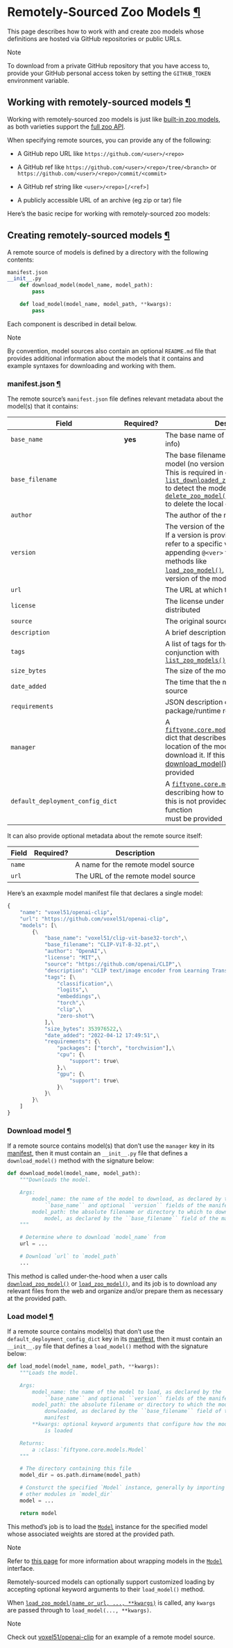 # Remotely-Sourced Zoo Models [¶](\#remotely-sourced-zoo-models "Permalink to this headline")

This page describes how to work with and create zoo models whose definitions
are hosted via GitHub repositories or public URLs.

Note

To download from a private GitHub repository that you have access to,
provide your GitHub personal access token by setting the `GITHUB_TOKEN`
environment variable.

## Working with remotely-sourced models [¶](\#working-with-remotely-sourced-models "Permalink to this headline")

Working with remotely-sourced zoo models is just like
[built-in zoo models](models.md#model-zoo-models), as both varieties support
the [full zoo API](api.md#model-zoo-api).

When specifying remote sources, you can provide any of the following:

- A GitHub repo URL like `https://github.com/<user>/<repo>`

- A GitHub ref like `https://github.com/<user>/<repo>/tree/<branch>` or
`https://github.com/<user>/<repo>/commit/<commit>`

- A GitHub ref string like `<user>/<repo>[/<ref>]`

- A publicly accessible URL of an archive (eg zip or tar) file


Here’s the basic recipe for working with remotely-sourced zoo models:

## Creating remotely-sourced models [¶](\#creating-remotely-sourced-models "Permalink to this headline")

A remote source of models is defined by a directory with the following contents:

```python
manifest.json
__init__.py
    def download_model(model_name, model_path):
        pass

    def load_model(model_name, model_path, **kwargs):
        pass

```

Each component is described in detail below.

Note

By convention, model sources also contain an optional `README.md` file that
provides additional information about the models that it contains and
example syntaxes for downloading and working with them.

### manifest.json [¶](\#manifest-json "Permalink to this headline")

The remote source’s `manifest.json` file defines relevant metadata about the
model(s) that it contains:

| Field | Required? | Description                                                                                                                                                                                                                                                                                                                                                                                                                                                                                              |
| --- | --- |----------------------------------------------------------------------------------------------------------------------------------------------------------------------------------------------------------------------------------------------------------------------------------------------------------------------------------------------------------------------------------------------------------------------------------------------------------------------------------------------------------|
| `base_name` | **yes** | The base name of the model (no version info)                                                                                                                                                                                                                                                                                                                                                                                                                                                             |
| `base_filename` |  | The base filename or directory of the model (no version info), if applicable.<br>This is required in order for<br>[`list_downloaded_zoo_models()`](../../api/fiftyone.zoo.models.html#fiftyone.zoo.models.list_downloaded_zoo_models "fiftyone.zoo.models.list_downloaded_zoo_models")<br>to detect the model and [`delete_zoo_model()`](../../api/fiftyone.zoo.models.html#fiftyone.zoo.models.delete_zoo_model "fiftyone.zoo.models.delete_zoo_model")<br>to delete the local copy if it is downloaded |
| `author` |  | The author of the model                                                                                                                                                                                                                                                                                                                                                                                                                                                                                  |
| `version` |  | The version of the model (if applicable).<br>If a version is provided, then users can refer to a specific version of the model by<br>appending `@<ver>` to its name when using methods like<br>[`load_zoo_model()`](../../api/fiftyone.zoo.models.html#fiftyone.zoo.models.load_zoo_model "fiftyone.zoo.models.load_zoo_model"), otherwise the latest<br>version of the model is loaded by default                                                                                                       |
| `url` |  | The URL at which the model is hosted                                                                                                                                                                                                                                                                                                                                                                                                                                                                     |
| `license` |  | The license under which the model is distributed                                                                                                                                                                                                                                                                                                                                                                                                                                                         |
| `source` |  | The original source of the model                                                                                                                                                                                                                                                                                                                                                                                                                                                                         |
| `description` |  | A brief description of the model                                                                                                                                                                                                                                                                                                                                                                                                                                                                         |
| `tags` |  | A list of tags for the model. Useful in conjunction with<br>[`list_zoo_models()`](../../api/fiftyone.zoo.models.html#fiftyone.zoo.models.list_zoo_models "fiftyone.zoo.models.list_zoo_models")                                                                                                                                                                                                                                                                                                          |
| `size_bytes` |  | The size of the model on disk                                                                                                                                                                                                                                                                                                                                                                                                                                                                            |
| `date_added` |  | The time that the model was added to the source                                                                                                                                                                                                                                                                                                                                                                                                                                                          |
| `requirements` |  | JSON description of the model’s package/runtime requirements                                                                                                                                                                                                                                                                                                                                                                                                                                             |
| `manager` |  | A [`fiftyone.core.models.ModelManagerConfig`](../../api/fiftyone.core.models.ModelManagerConfig.html "fiftyone.core.models.ModelManagerConfig") dict that describes the remote<br>location of the model and how to download it. If this is not provided, then a<br>[download\_model()](#model-zoo-remote-download-model) function must be provided                                                                                                                                                       |
| `default_deployment_config_dict` |  | A [`fiftyone.core.models.ModelConfig`](../../api/fiftyone.core.models.ModelConfig.html "fiftyone.core.models.ModelConfig") dict describing how to load the model. If<br>this is not provided, then a [load\_model()](#model-zoo-remote-load-model) function<br>must be provided                                                                                                                                                                                                                          |

It can also provide optional metadata about the remote source itself:

| Field | Required? | Description |
| --- | --- | --- |
| `name` |  | A name for the remote model source |
| `url` |  | The URL of the remote model source |

Here’s an exaxmple model manifest file that declares a single model:

```python
{
    "name": "voxel51/openai-clip",
    "url": "https://github.com/voxel51/openai-clip",
    "models": [\
        {\
            "base_name": "voxel51/clip-vit-base32-torch",\
            "base_filename": "CLIP-ViT-B-32.pt",\
            "author": "OpenAI",\
            "license": "MIT",\
            "source": "https://github.com/openai/CLIP",\
            "description": "CLIP text/image encoder from Learning Transferable Visual Models From Natural Language Supervision (https://arxiv.org/abs/2103.00020) trained on 400M text-image pairs",\
            "tags": [\
                "classification",\
                "logits",\
                "embeddings",\
                "torch",\
                "clip",\
                "zero-shot"\
            ],\
            "size_bytes": 353976522,\
            "date_added": "2022-04-12 17:49:51",\
            "requirements": {\
                "packages": ["torch", "torchvision"],\
                "cpu": {\
                    "support": true\
                },\
                "gpu": {\
                    "support": true\
                }\
            }\
        }\
    ]
}

```

### Download model [¶](\#download-model "Permalink to this headline")

If a remote source contains model(s) that don’t use the `manager` key in its
[manifest](#model-zoo-remote-manifest), then it must contain an
`__init__.py` file that defines a `download_model()` method with the
signature below:

```python
def download_model(model_name, model_path):
    """Downloads the model.

    Args:
        model_name: the name of the model to download, as declared by the
            ``base_name`` and optional ``version`` fields of the manifest
        model_path: the absolute filename or directory to which to download the
            model, as declared by the ``base_filename`` field of the manifest
    """

    # Determine where to download `model_name` from
    url = ...

    # Download `url` to `model_path`
    ...

```

This method is called under-the-hood when a user calls
[`download_zoo_model()`](../../api/fiftyone.zoo.models.html#fiftyone.zoo.models.download_zoo_model "fiftyone.zoo.models.download_zoo_model") or
[`load_zoo_model()`](../../api/fiftyone.zoo.models.html#fiftyone.zoo.models.load_zoo_model "fiftyone.zoo.models.load_zoo_model"), and its job is
to download any relevant files from the web and organize and/or prepare
them as necessary at the provided path.

### Load model [¶](\#load-model "Permalink to this headline")

If a remote source contains model(s) that don’t use the
`default_deployment_config_dict` key in its
[manifest](#model-zoo-remote-manifest), then it must contain an
`__init__.py` file that defines a `load_model()` method with the signature
below:

```python
def load_model(model_name, model_path, **kwargs):
    """Loads the model.

    Args:
        model_name: the name of the model to load, as declared by the
            ``base_name`` and optional ``version`` fields of the manifest
        model_path: the absolute filename or directory to which the model was
            donwloaded, as declared by the ``base_filename`` field of the
            manifest
        **kwargs: optional keyword arguments that configure how the model
            is loaded

    Returns:
        a :class:`fiftyone.core.models.Model`
    """

    # The directory containing this file
    model_dir = os.path.dirname(model_path)

    # Consturct the specified `Model` instance, generally by importing
    # other modules in `model_dir`
    model = ...

    return model

```

This method’s job is to load the [`Model`](../../api/fiftyone.core.models.Model.html "fiftyone.core.models.Model") instance for the specified model whose
associated weights are stored at the provided path.

Note

Refer to [this page](design.md#model-zoo-design-overview) for more information
about wrapping models in the [`Model`](../../api/fiftyone.core.models.Model.html "fiftyone.core.models.Model") interface.

Remotely-sourced models can optionally support customized loading by accepting
optional keyword arguments to their `load_model()` method.

When
[`load_zoo_model(name_or_url, ..., **kwargs)`](../../api/fiftyone.zoo.models.html#load_zoo_model "fiftyone.zoo.models.load_zoo_model")
is called, any `kwargs` are passed through to `load_model(..., **kwargs)`.

Note

Check out [voxel51/openai-clip](https://github.com/voxel51/openai-clip)
for an example of a remote model source.

